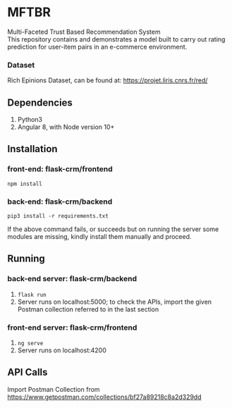 # MFTBR
Multi-Faceted Trust Based Recommendation System  
This repository contains and demonstrates a model built to carry out rating prediction for user-item pairs in an e-commerce environment.

### Dataset
Rich Epinions Dataset, can be found at:  https://projet.liris.cnrs.fr/red/ 

## Dependencies
1. Python3
2. Angular 8, with Node version 10+

## Installation
### front-end: flask-crm/frontend
`npm install`
### back-end: flask-crm/backend
`pip3 install -r requirements.txt`  
  
  
If the above command fails, or succeeds but on running the server some modules are missing, kindly install them manually and proceed.

## Running
### back-end server: flask-crm/backend
1. `flask run`
2. Server runs on localhost:5000; to check the APIs, import the given Postman collection referred to in the last section

### front-end server: flask-crm/frontend
1. `ng serve`
2. Server runs on localhost:4200

## API Calls
Import Postman Collection from https://www.getpostman.com/collections/bf27a89218c8a2d329dd
